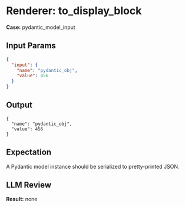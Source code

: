 # Renderer: to_display_block
**Case:** pydantic_model_input

## Input Params
```json
{
  "input": {
    "name": "pydantic_obj",
    "value": 456
  }
}
```

## Output
```
{
  "name": "pydantic_obj",
  "value": 456
}
```

## Expectation
A Pydantic model instance should be serialized to pretty-printed JSON.

## LLM Review
**Result:** none
